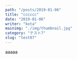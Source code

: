 ```yaml
---
path: "/posts/2019-01-06"
title: "cccccc"
date: "2019-01-06"
writer: "kota"
mainimg: "./img/thumbnail.jpg"
category: "テスト7"
slug: "test07"
---
```

aaaaa